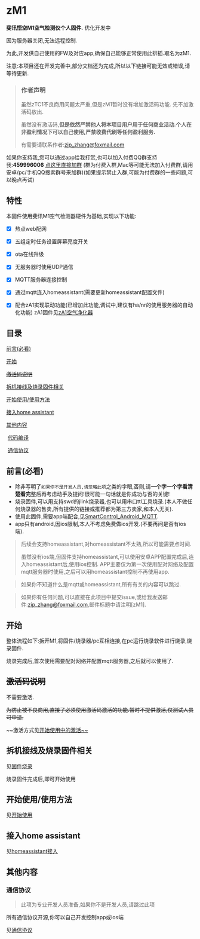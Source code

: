 # zM1

**斐讯悟空M1空气检测仪个人固件.** 优化开发中

因为服务器关闭,无法远程控制.

为此,开发供自己使用的FW及对应app,确保自己能够正常使用此排插.取名为zM1.



注意:本项目还在开发完善中,部分文档还为完成,所以以下链接可能无效或错误,请等待更新.



> ### 作者声明
>
> 虽然zTC1不良商用问题太严重,但是zM1暂时没有增加激活码功能. 先不加激活码放出.
>
> 虽然没有激活码,**但是依然严禁他人将本项目用户用于任何商业活动.个人在非盈利情况下可以自己使用,严禁收费代刷等任何盈利服务.**
>
> 有需要请联系作者:zip_zhang@foxmail.com



如果你支持我,您可以通过app给我打赏,也可以加入付费QQ群支持我:**459996006**  [点这里直接加群](//shang.qq.com/wpa/qunwpa?idkey=9104eabd6131d856b527ad89636fc603eb745a5d047e8b45d183165c8e607e59)  (群为付费入群,Mac等可能无法加入付费群,请用安卓/pc/手机QQ搜索群号来加群)(如果提示禁止入群,可能为付费群的一些问题,可以晚点再试)



## 特性

本固件使用斐讯M1空气检测器硬件为基础,实现以下功能:
- [x] 热点web配网

- [x] 五组定时任务设置屏幕亮度开关

- [x] ota在线升级

- [x] 无服务器时使用UDP通信

- [x] MQTT服务器连接控制

- [x] 通过mqtt连入homeassistant(需要更新homeassistant配置文件)

- [x] 配合zA1实现联动功能(已增加此功能,调试中,建议有ha/nr的使用服务器的自动化功能) zA1固件见[zA1空气净化器](https://github.com/a2633063/zA1)

  



## 目录

[前言(必看)](#前言必看)

[开始](#开始)

~~[激活码说明](#激活码说明)~~

[拆机接线及烧录固件相关](#拆机接线及烧录固件相关)

[开始使用/使用方法](#开始使用/使用方法)

[接入home assistant](#接入home-assistant)

[其他内容](#其他内容)

​	[代码编译](#代码编译)

​	[通信协议](#通信协议)





## 前言(必看)

- 除非写明了`如果你不是开发人员,请忽略此项`之类的字眼,否则,请**一个字一个字看清楚看完**整后再考虑动手及提问!很可能一句话就是你成功与否的关键!
- 烧录固件,可以用支持swd的jlink烧录器,也可以用串口ttl工具烧录.(本人不做任何烧录器的售卖,所有提供的链接或推荐都为第三方卖家,和本人无关).
- 使用此固件,需要app端配合,见[SmartControl_Android_MQTT](https://github.com/a2633063/SmartControl_Android_MQTT).
- app只有android,因ios限制,本人不考虑免费做ios开发.(不要再问是否有ios端).

> 后续会支持homeassistant,对homeassistant不太熟,所以可能需要点时间.
>
> 虽然没有ios端,但固件支持homeassistant,可以使用安卓APP配置完成后,连入homeassistant后,使用ios控制. APP主要仅为第一次使用配对网络及配置mqtt服务器时使用,之后可以用homeassistant控制不再使用app.

> 如果你不知道什么是mqtt或homeassistant,所有有关的内容可以跳过.

> 如果你有任何问题,可以直接在此项目中提交issue,或给我发送邮件:zip_zhang@foxmail.com,邮件标题中请注明[zM1].





## 开始

整体流程如下:拆开M1,将固件/烧录器/pc互相连接,在pc运行烧录软件进行烧录,烧录固件.

烧录完成后,首次使用需要配对网络并配置mqtt服务器,之后就可以使用了.



## ~~激活码说明~~

不需要激活.

~~为防止被不良商用,直接了必须使用激活码激活的功能.暂时不提供激活,仅测试人员可申请.~~

~~激活方式见[开始使用中的激活~~](https://github.com/a2633063/zM1/wiki/开始使用#激活)

## 拆机接线及烧录固件相关

见[固件烧录](https://github.com/a2633063/zM1/wiki/固件烧录)

烧录固件完成后,即可开始使用



## 开始使用/使用方法

见[开始使用](https://github.com/a2633063/zM1/wiki/开始使用)



## 接入home assistant

见[homeassistant接入](https://github.com/a2633063/zM1/wiki/homeassistant接入)



## 其他内容

### 通信协议

> 此项为专业开发人员准备,如果你不是开发人员,请跳过此项

所有通信协议开源,你可以自己开发控制app或ios端

见[通信协议](https://github.com/a2633063/zM1/wiki/通信协议)



